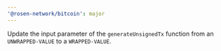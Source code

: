 ```yaml
---
'@rosen-network/bitcoin': major
---
```


Update the input parameter of the `generateUnsignedTx` function from an `UNWRAPPED-VALUE` to a `WRAPPED-VALUE`.
